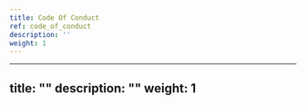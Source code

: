 ```yaml
---
title: Code Of Conduct
ref: code_of_conduct
description: ''
weight: 1
---
```

---
title: ""
description: ""
weight: 1
---
